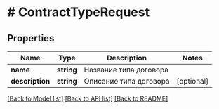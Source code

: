 # # ContractTypeRequest

## Properties

Name | Type | Description | Notes
------------ | ------------- | ------------- | -------------
**name** | **string** | Название типа договора |
**description** | **string** | Описание типа договора | [optional]

[[Back to Model list]](../../README.md#models) [[Back to API list]](../../README.md#endpoints) [[Back to README]](../../README.md)
